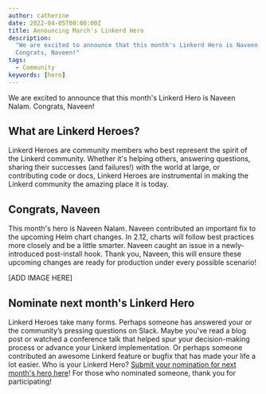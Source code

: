 ```yaml
---
author: catherine
date: 2022-04-05T00:00:00Z
title: Announcing March's Linkerd Hero
description:
  "We are excited to announce that this month's Linkerd Hero is Naveen Nalam.
  Congrats, Naveen!"
tags:
  - Community
keywords: [hero]
---
```


We are excited to announce that this month's Linkerd Hero is Naveen Nalam.
Congrats, Naveen!

## What are Linkerd Heroes?

Linkerd Heroes are community members who best represent the spirit of the
Linkerd community. Whether it's helping others, answering questions, sharing
their successes (and failures!) with the world at large, or contributing code or
docs, Linkerd Heroes are instrumental in making the Linkerd community the
amazing place it is today.

## Congrats, Naveen

This month's hero is Naveen Nalam. Naveen contributed an important fix to the
upcoming Helm chart changes. In 2.12, charts will follow best practices more
closely and be a little smarter. Naveen caught an issue in a newly-introduced
post-install hook. Thank you, Naveen, this will ensure these upcoming changes
are ready for production under every possible scenario!

[ADD IMAGE HERE]

## Nominate next month's Linkerd Hero

Linkerd Heroes take many forms. Perhaps someone has answered your or the
community’s pressing questions on Slack. Maybe you've read a blog post or
watched a conference talk that helped spur your decision-making process or
advance your Linkerd implementation. Or perhaps someone contributed an awesome
Linkerd feature or bugfix that has made your life a lot easier. Who is your
Linkerd Hero?
[Submit your nomination for next month's hero here](https://docs.google.com/forms/d/e/1FAIpQLSfNv--UnbbZSzW7J3SbREIMI-HaooyX9im8yLIGB7M_LKT_Fw/viewform?usp=sf_link)!
For those who nominated someone, thank you for participating!
